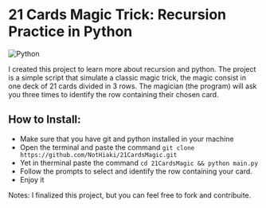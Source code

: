 # 21 Cards Magic Trick: Recursion Practice in Python

![Python](https://img.shields.io/badge/python-346c99.svg?style=for-the-badge&logo=python&logoColor=white)

I created this project to learn more about recursion and python. The project is a simple script that simulate a classic magic trick, the magic consist in one deck of 21 cards divided in 3 rows. The magician (the program) will ask you three times to identify the row containing their chosen card.

## How to Install:

- Make sure that you have git and python installed in your machine
- Open the terminal and paste the command `git clone https://github.com/NotHiaki/21CardsMagic.git`
- Yet in therminal paste the command `cd 21CardsMagic && python main.py`
- Follow the prompts to select and identify the row containing your card.
- Enjoy it

Notes: I finalized this project, but you can feel free to fork and contribuite.